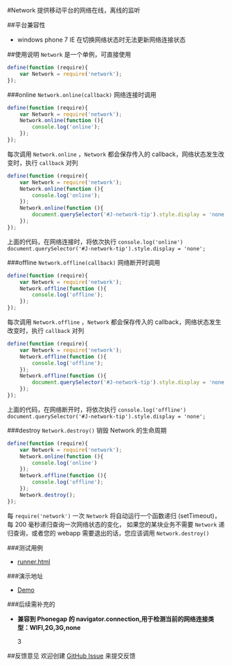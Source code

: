 #Network
提供移动平台的网络在线，离线的监听

##平台兼容性
- windows phone 7 IE 在切换网络状态时无法更新网络连接状态

##使用说明
`Network` 是一个单例，可直接使用

```js
define(function (require){
    var Network = require('network');
});
```

###online `Network.online(callback)`
网络连接时调用
```js
define(function (require){
    var Network = require('network');
    Network.online(function (){
        console.log('online');
    });
});
```
每次调用 `Network.online` ，`Network` 都会保存传入的 callback，网络状态发生改变时，执行 `callback` 对列
```js
define(function (require){
    var Network = require('network');
    Network.online(function (){
        console.log('online');
    });
    Network.online(function (){
        document.querySelector('#J-network-tip').style.display = 'none';
    });
});
```
上面的代码，在网络连接时，将依次执行 `console.log('online')` `document.querySelector('#J-network-tip').style.display = 'none';`

###offline  `Network.offline(callback)`
网络断开时调用
```js
define(function (require){
    var Network = require('network');
    Network.offline(function (){
        console.log('offline');
    });
});
```
每次调用 `Network.offline` ，`Network` 都会保存传入的 callback，网络状态发生改变时，执行 `callback` 对列
```js
define(function (require){
    var Network = require('network');
    Network.offline(function (){
        console.log('offline');
    });
    Network.offline(function (){
        document.querySelector('#J-network-tip').style.display = 'none';
    });
});
```
上面的代码，在网络断开时，将依次执行 `console.log('offline')` `document.querySelector('#J-network-tip').style.display = 'none';`

###destroy `Network.destroy()`
销毁 Network 的生命周期
```js
define(function (require){
    var Network = require('network');
    Network.online(function (){
        console.log('online')
    });
    Network.offline(function (){
        console.log('offline');
    });
    Network.destroy();
});
```
每 `require('network')` 一次 `Network` 将自动运行一个函数递归 (setTimeout)，每 200 毫秒递归查询一次网络状态的变化，
如果您的某块业务不需要 `Network` 递归查询，或者您的 webapp 需要退出的话，您应该调用 `Network.destroy()`

###测试用例
- [runner.html](../lib/network/tests/runner.html)

###演示地址
- [Demo](../lib/network/examples/network.html)

###后续需补充的
-    **兼容到 Phonegap 的 navigator.connection,用于检测当前的网络连接类型：WIFI,2G,3G,none**


     3

##反馈意见
欢迎创建 [GitHub Issue](http://github.com/alipay/handy/issues/new) 来提交反馈